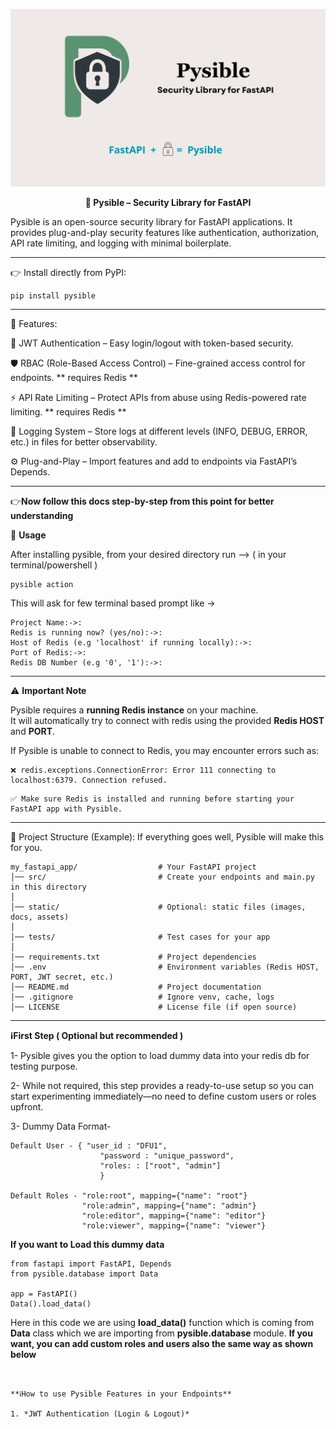 ![Pysible Banner](static/banner2.png)
**<p align="center">📌 Pysible – Security Library for FastAPI</p>**

Pysible is an open-source security library for FastAPI applications.
It provides plug-and-play security features like authentication, authorization, API rate limiting, and logging with minimal boilerplate.

---
👉 Install directly from PyPI: 
```
pip install pysible
```
---
🚀 Features:

🔑 JWT Authentication – Easy login/logout with token-based security.

🛡 RBAC (Role-Based Access Control) – Fine-grained access control for endpoints. ** requires Redis **

⚡ API Rate Limiting – Protect APIs from abuse using Redis-powered rate limiting. ** requires Redis **

📝 Logging System – Store logs at different levels (INFO, DEBUG, ERROR, etc.) in files for better observability.

⚙️ Plug-and-Play – Import features and add to endpoints via FastAPI’s Depends.

---
👉**Now follow this docs step-by-step from this point for better understanding**

🔧 **Usage**

After installing pysible, from your desired directory run --> ( in your terminal/powershell )
```
pysible action
```
This will ask for few terminal based prompt like ->
```
Project Name:->:
Redis is running now? (yes/no):->:
Host of Redis (e.g 'localhost' if running locally):->:
Port of Redis:->:
Redis DB Number (e.g '0', '1'):->:
```
---
⚠️ **Important Note** 

Pysible requires a **running Redis instance** on your machine.  
It will automatically try to connect with redis using the provided **Redis HOST** and **PORT**.  
 
If Pysible is unable to connect to Redis, you may encounter errors such as:  
```
❌ redis.exceptions.ConnectionError: Error 111 connecting to localhost:6379. Connection refused.
```
```
✅ Make sure Redis is installed and running before starting your FastAPI app with Pysible.
```
---
📂 Project Structure (Example): If everything goes well, Pysible will make this for you.
```
my_fastapi_app/                  # Your FastAPI project
│── src/                         # Create your endpoints and main.py in this directory
│
│── static/                      # Optional: static files (images, docs, assets)
│
│── tests/                       # Test cases for your app
│
│── requirements.txt             # Project dependencies
│── .env                         # Environment variables (Redis HOST, PORT, JWT secret, etc.)
│── README.md                    # Project documentation
│── .gitignore                   # Ignore venv, cache, logs
│── LICENSE                      # License file (if open source)
```
---

**ℹ️First Step ( Optional but recommended )**

1- Pysible gives you the option to load dummy data into your redis db for testing purpose.<br/>

2- While not required, this step provides a ready-to-use setup so you can start experimenting immediately—no need to define custom users or roles upfront.<br/>

3- Dummy Data Format-<br/>
```
Default User - { "user_id : "DFU1",
                    "password : "unique_password",
                    "roles: : ["root", "admin"]
                    }

Default Roles - "role:root", mapping={"name": "root"}
                "role:admin", mapping={"name": "admin"}
                "role:editor", mapping={"name": "editor"}
                "role:viewer", mapping={"name": "viewer"}
```

**If you want to Load this dummy data**
```
from fastapi import FastAPI, Depends
from pysible.database import Data

app = FastAPI()
Data().load_data()
```
Here in this code we are using **load_data()** function which is coming from **Data** class which we are importing from **pysible.database** module.
**If you want, you can add custom roles and users also the same way as shown below**
```


**ℹ️How to use Pysible Features in your Endpoints**

1. *JWT Authentication (Login & Logout)*




